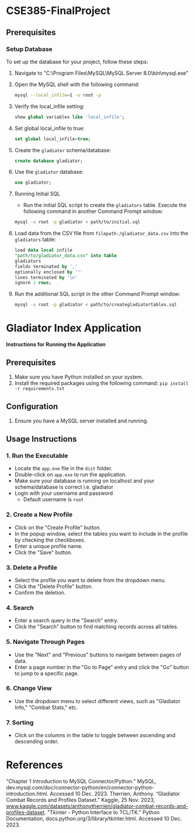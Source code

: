 # CSE385-FinalProject

## Prerequisites

### Setup Database
To set up the database for your project, follow these steps:

1. Navigate to "C:\Program Files\MySQL\MySQL Server 8.0\bin\mysql.exe"
2. Open the MySQL shell with the following command:

    ```bash
    mysql --local_infile=1 -u root -p
    ```

3. Verify the local_infile setting:

    ```sql
    show global variables like 'local_infile';
    ```

4. Set global local_infile to true:

    ```sql
    set global local_infile=true;
    ```

5. Create the `gladiator` schema/database:

    ```sql
    create database gladiator;
    ```

6. Use the `gladiator` database:

    ```sql
    use gladiator;
    ```

7. Running Initial SQL

    - Run the initial SQL script to create the `gladiators` table. Execute the following command in another Command Prompt window:

    ```bash
    mysql -u root -p gladiator < path/to/initial.sql
    ```

8. Load data from the CSV file from `filepath:/gladiator_data.csv` into the `gladiators` table:

    ```sql
    load data local infile
    "path/to/gladiator_data.csv" into table
    gladiators
    fields terminated by ','
    optionally enclosed by '"'
    lines terminated by '\n'
    ignore 1 rows;
    ```

9. Run the additional SQL script in the other Command Prompt window:
    ```bash
    mysql -u root -p gladiator < path/to/creategladiatortables.sql
    ```

# Gladiator Index Application

**Instructions for Running the Application**

## Prerequisites
1. Make sure you have Python installed on your system.
2. Install the required packages using the following command:
    ```pip install -r requirements.txt```

## Configuration
1. Ensure you have a MySQL server installed and running.

## Usage Instructions

### 1. Run the Executable
- Locate the `app.exe` file in the `dist` folder.
- Double-click on `app.exe` to run the application.
- Make sure your database is running on localhost and your schema/database is correct i.e. gladiator
- Login with your username and password
    - Default username is `root`

### 2. Create a New Profile
- Click on the "Create Profile" button.
- In the popup window, select the tables you want to include in the profile by checking the checkboxes.
- Enter a unique profile name.
- Click the "Save" button.

### 3. Delete a Profile
- Select the profile you want to delete from the dropdown menu.
- Click the "Delete Profile" button.
- Confirm the deletion.

### 4. Search
- Enter a search query in the "Search" entry.
- Click the "Search" button to find matching records across all tables.

### 5. Navigate Through Pages
- Use the "Next" and "Previous" buttons to navigate between pages of data.
- Enter a page number in the "Go to Page" entry and click the "Go" button to jump to a specific page.

### 6. Change View
- Use the dropdown menu to select different views, such as "Gladiator Info," "Combat Stats," etc.

### 7. Sorting
- Click on the columns in the table to toggle between ascending and descending order.

# References
"Chapter&nbsp;1&nbsp;Introduction to MySQL Connector/Python." MySQL, dev.mysql.com/doc/connector-python/en/connector-python-introduction.html. Accessed 10 Dec. 2023. 
Therrien, Anthony. “Gladiator Combat Records and Profiles Dataset." Kaggle, 25 Nov. 2023, www.kaggle.com/datasets/anthonytherrien/gladiator-combat-records-and-profiles-dataset. 
"Tkinter - Python Interface to TCL/TK." Python Documentation, docs.python.org/3/library/tkinter.html. Accessed 10 Dec. 2023. 